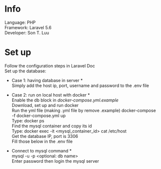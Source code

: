 # Info #
Language: PHP    
Framework: Laravel 5.6    
Developer: Son T. Luu    

# Set up #
Follow the configuration steps in Laravel Doc    
Set up the database:   
* Case 1: having database in server *    
Simply add the host ip, port, username and password to the .env file      

* Case 2: run on local host with docker *   
Enable the db block in *docker-compose.yml.example*  
Download, set up and run docker    
Run the yml file (making .yml file by remove .example) docker-compose -f docker-compose.yml up    
Type: docker ps     
Find the mysql container and copy its id     
Type: docker exec -it <mysql_container_id> cat /etc/host     
Get the database IP, port is 3306    
Fill those below in the .env file      

* Connect to mysql command *     
mysql -u <username> -p <optional: db name>         
Enter password then login the mysql server     

